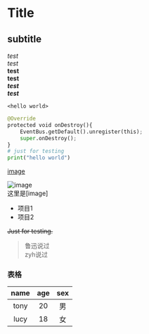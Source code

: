 # Title

## subtitle

*test*  
_test_  
**test**  
__test__  
***test***  
___test___

`<hello world>`

```python
@Override
protected void onDestroy(){
    EventBus.getDefault().unregister(this);
    super.onDestroy();
}
# just for testing
print("hello world")
```
[image](https://github.com/shiep18/EIS2020/blob/master/markdowncheatsheet.JPG?raw=true)

![image](https://github.com/shiep18/EIS2020/blob/master/markdowncheatsheet.JPG?raw=true)  
这里是[image]

* 项目1
* 项目2

~~Just for testing.~~

> 鲁迅说过  
> zyh说过

### 表格
| name | age | sex |
|:----:|:---:|:---:|
| tony | 20 | 男 |
| lucy | 18 | 女 |
